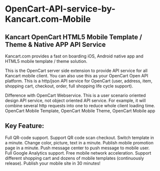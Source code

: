 OpenCart-API-service-by-Kancart.com-Mobile
=========================================

Kancart OpenCart HTML5 Mobile Template / Theme & Native APP API Service
-----------------------------------------
Kancart.com provides a fast on boarding iOS, Android native app and HTML5 mobile template / theme solution.

This is the OpenCart server side extension to provide API service for all Kancart mobile client. You can also use this as your OpenCart Open API platform. This is a http/json API service for OpenCart (user, address, item, shopping cart, checkout, order, full shopping life cycle support).

Difference with OpenCart Webservice. This is a user scenario oriented design API service, not object oriented API service. For example, it will combine several http requests into one to reduce whole client loading time.
OpenCart Mobile Template, OpenCart Mobile Theme, OpenCart Mobile app

Key Feature:
------------
Full QR-code support. Support QR code scan checkout.
Switch template in a minute. Change color, picture, text in a minute.
Publish mobile promotion page in a minute.
Push message center to push message to mobile user.
Full Google Analytics support.
Free mobile network acceleration.
Support different shopping cart and dozens of mobile templates (continuously release).
Publish your mobile site in 30 minutes!
